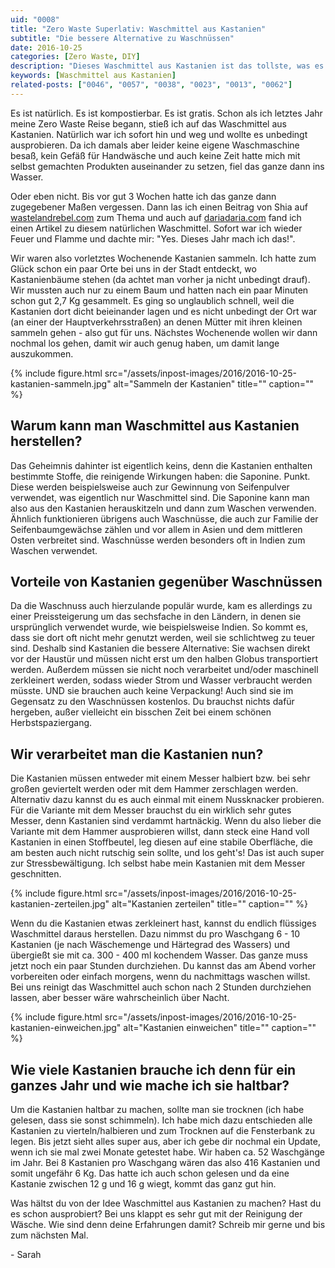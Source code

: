 ```yaml
---
uid: "0008"
title: "Zero Waste Superlativ: Waschmittel aus Kastanien"
subtitle: "Die bessere Alternative zu Waschnüssen"
date: 2016-10-25
categories: [Zero Waste, DIY]
description: "Dieses Waschmittel aus Kastanien ist das tollste, was es gibt, wenn man Zero Waste leben möchte. Es ist kompostierbar, umsonst und ganz natürlich."
keywords: [Waschmittel aus Kastanien]
related-posts: ["0046", "0057", "0038", "0023", "0013", "0062"]
---
```

Es ist natürlich. Es ist kompostierbar. Es ist gratis. Schon als ich letztes Jahr meine Zero Waste Reise begann, stieß ich auf das Waschmittel aus Kastanien. Natürlich war ich sofort hin und weg und wollte es unbedingt ausprobieren. Da ich damals aber leider keine eigene Waschmaschine besaß, kein Gefäß für Handwäsche und auch keine Zeit hatte mich mit selbst gemachten Produkten auseinander zu setzen, fiel das ganze dann ins Wasser.

Oder eben nicht. Bis vor gut 3 Wochen hatte ich das ganze dann zugegebener Maßen vergessen. Dann las ich einen Beitrag von Shia auf [wastelandrebel.com](http://wastelandrebel.com/) zum Thema und auch auf [dariadaria.com](http://dariadaria.com/) fand ich einen Artikel zu diesem natürlichen Waschmittel. Sofort war ich wieder Feuer und Flamme und dachte mir: "Yes. Dieses Jahr mach ich das!".
<!--more-->

Wir waren also vorletztes Wochenende Kastanien sammeln. Ich hatte zum Glück schon ein paar Orte bei uns in der Stadt entdeckt, wo Kastanienbäume stehen (da achtet man vorher ja nicht unbedingt drauf). Wir mussten auch nur zu einem Baum und hatten nach ein paar Minuten schon gut 2,7 Kg gesammelt. Es ging so unglaublich schnell, weil die Kastanien dort dicht beieinander lagen und es nicht unbedingt der Ort war (an einer der Hauptverkehrsstraßen) an denen Mütter mit ihren kleinen sammeln gehen - also gut für uns. Nächstes Wochenende wollen wir dann nochmal los gehen, damit wir auch genug haben, um damit lange auszukommen.

{% include figure.html src="/assets/inpost-images/2016/2016-10-25-kastanien-sammeln.jpg" alt="Sammeln der Kastanien" title="" caption="" %}

## Warum kann man Waschmittel aus Kastanien herstellen?
Das Geheimnis dahinter ist eigentlich keins, denn die Kastanien enthalten bestimmte Stoffe, die reinigende Wirkungen haben: die Saponine. Punkt. Diese werden beispielsweise auch zur Gewinnung von Seifenpulver verwendet, was eigentlich nur Waschmittel sind. Die Saponine kann man also aus den Kastanien herauskitzeln und dann zum Waschen verwenden. Ähnlich funktionieren übrigens auch Waschnüsse, die auch zur Familie der Seifenbaumgewächse zählen und vor allem in Asien und dem mittleren Osten verbreitet sind. Waschnüsse werden besonders oft in Indien zum Waschen verwendet.

## Vorteile von Kastanien gegenüber Waschnüssen
Da die Waschnuss auch hierzulande populär wurde, kam es allerdings zu einer Preissteigerung um das sechsfache in den Ländern, in denen sie ursprünglich verwendet wurde, wie beispielsweise Indien. So kommt es, dass sie dort oft nicht mehr genutzt werden, weil sie schlichtweg zu teuer sind. Deshalb sind Kastanien die bessere Alternative: Sie wachsen direkt vor der Haustür und müssen nicht erst um den halben Globus transportiert werden. Außerdem müssen sie nicht noch verarbeitet und/oder maschinell zerkleinert werden, sodass wieder Strom und Wasser verbraucht werden müsste. UND sie brauchen auch keine Verpackung! Auch sind sie im Gegensatz zu den Waschnüssen kostenlos. Du brauchst nichts dafür hergeben, außer vielleicht ein bisschen Zeit bei einem schönen Herbstspaziergang.

## Wir verarbeitet man die Kastanien nun?
Die Kastanien müssen entweder mit einem Messer halbiert bzw. bei sehr großen geviertelt werden oder mit dem Hammer zerschlagen werden. Alternativ dazu kannst du es auch einmal mit einem Nussknacker probieren. Für die Variante mit dem Messer brauchst du ein wirklich sehr gutes Messer, denn Kastanien sind verdammt hartnäckig. Wenn du also lieber die Variante mit dem Hammer ausprobieren willst, dann steck eine Hand voll Kastanien in einen Stoffbeutel, leg diesen auf eine stabile Oberfläche, die am besten auch nicht rutschig sein sollte, und los geht's! Das ist auch super zur Stressbewältigung. Ich selbst habe mein Kastanien mit dem Messer geschnitten.

{% include figure.html src="/assets/inpost-images/2016/2016-10-25-kastanien-zerteilen.jpg" alt="Kastanien zerteilen" title="" caption="" %}

Wenn du die Kastanien etwas zerkleinert hast, kannst du endlich flüssiges Waschmittel daraus herstellen. Dazu nimmst du pro Waschgang 6 - 10 Kastanien (je nach Wäschemenge und Härtegrad des Wassers) und übergießt sie mit ca. 300 - 400 ml kochendem Wasser. Das ganze muss jetzt noch ein paar Stunden durchziehen. Du kannst das am Abend vorher vorbereiten oder einfach morgens, wenn du nachmittags waschen willst. Bei uns reinigt das Waschmittel auch schon nach 2 Stunden durchziehen lassen, aber besser wäre wahrscheinlich über Nacht.

{% include figure.html src="/assets/inpost-images/2016/2016-10-25-kastanien-einweichen.jpg" alt="Kastanien einweichen" title="" caption="" %}

## Wie viele Kastanien brauche ich denn für ein ganzes Jahr und wie mache ich sie haltbar?
Um die Kastanien haltbar zu machen, sollte man sie trocknen (ich habe gelesen, dass sie sonst schimmeln). Ich habe mich dazu entschieden alle Kastanien zu vierteln/halbieren und zum Trocknen auf die Fensterbank zu legen. Bis jetzt sieht alles super aus, aber ich gebe dir nochmal ein Update, wenn ich sie mal zwei Monate getestet habe. Wir haben ca. 52 Waschgänge im Jahr. Bei 8 Kastanien pro Waschgang wären das also 416 Kastanien und somit ungefähr 6 Kg. Das hatte ich auch schon gelesen und da eine Kastanie zwischen 12 g und 16 g wiegt, kommt das ganz gut hin.

Was hältst du von der Idee Waschmittel aus Kastanien zu machen? Hast du es schon ausprobiert? Bei uns klappt es sehr gut mit der Reinigung der Wäsche. Wie sind denn deine Erfahrungen damit? Schreib mir gerne und bis zum nächsten Mal.

\- Sarah
